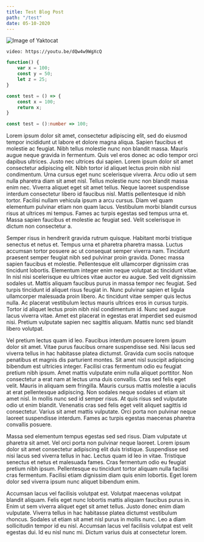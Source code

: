 ```yaml
---
title: Test Blog Post
path: "/test"
date: 05-10-2020
---
```

![Image of Yaktocat](https://octodex.github.com/images/yaktocat.png)

`video: https://youtu.be/dQw4w9WgXcQ`

```javascript
function() {
    var x = 100;
    const y = 50;
    let z = 25;
}

const test = () => {
    const x = 100;
    return x;
}
```

```typescript
const test = ():number => 100;
```

Lorem ipsum dolor sit amet, consectetur adipiscing elit, sed do eiusmod tempor incididunt ut labore et dolore magna aliqua. Sapien faucibus et molestie ac feugiat. Nibh tellus molestie nunc non blandit massa. Mauris augue neque gravida in fermentum. Quis vel eros donec ac odio tempor orci dapibus ultrices. Justo nec ultrices dui sapien. Lorem ipsum dolor sit amet consectetur adipiscing elit. Nibh tortor id aliquet lectus proin nibh nisl condimentum. Urna cursus eget nunc scelerisque viverra. Arcu odio ut sem nulla pharetra diam sit amet nisl. Tellus molestie nunc non blandit massa enim nec. Viverra aliquet eget sit amet tellus. Neque laoreet suspendisse interdum consectetur libero id faucibus nisl. Mattis pellentesque id nibh tortor. Facilisi nullam vehicula ipsum a arcu cursus. Diam vel quam elementum pulvinar etiam non quam lacus. Vestibulum morbi blandit cursus risus at ultrices mi tempus. Fames ac turpis egestas sed tempus urna et. Massa sapien faucibus et molestie ac feugiat sed. Velit scelerisque in dictum non consectetur a.

Semper risus in hendrerit gravida rutrum quisque. Habitant morbi tristique senectus et netus et. Tempus urna et pharetra pharetra massa. Luctus accumsan tortor posuere ac ut consequat semper viverra nam. Tincidunt praesent semper feugiat nibh sed pulvinar proin gravida. Donec massa sapien faucibus et molestie. Pellentesque elit ullamcorper dignissim cras tincidunt lobortis. Elementum integer enim neque volutpat ac tincidunt vitae. In nisl nisi scelerisque eu ultrices vitae auctor eu augue. Sed velit dignissim sodales ut. Mattis aliquam faucibus purus in massa tempor nec feugiat. Sed turpis tincidunt id aliquet risus feugiat in. Nunc pulvinar sapien et ligula ullamcorper malesuada proin libero. Ac tincidunt vitae semper quis lectus nulla. Ac placerat vestibulum lectus mauris ultrices eros in cursus turpis. Tortor id aliquet lectus proin nibh nisl condimentum id. Nunc sed augue lacus viverra vitae. Amet est placerat in egestas erat imperdiet sed euismod nisi. Pretium vulputate sapien nec sagittis aliquam. Mattis nunc sed blandit libero volutpat.

Vel pretium lectus quam id leo. Faucibus interdum posuere lorem ipsum dolor sit amet. Vitae purus faucibus ornare suspendisse sed. Nisi lacus sed viverra tellus in hac habitasse platea dictumst. Gravida cum sociis natoque penatibus et magnis dis parturient montes. Sit amet nisl suscipit adipiscing bibendum est ultricies integer. Facilisi cras fermentum odio eu feugiat pretium nibh ipsum. Amet mattis vulputate enim nulla aliquet porttitor. Non consectetur a erat nam at lectus urna duis convallis. Cras sed felis eget velit. Mauris in aliquam sem fringilla. Mauris cursus mattis molestie a iaculis at erat pellentesque adipiscing. Non sodales neque sodales ut etiam sit amet nisl. In mollis nunc sed id semper risus. At quis risus sed vulputate odio ut enim blandit. Venenatis cras sed felis eget velit aliquet sagittis id consectetur. Varius sit amet mattis vulputate. Orci porta non pulvinar neque laoreet suspendisse interdum. Fames ac turpis egestas maecenas pharetra convallis posuere.

Massa sed elementum tempus egestas sed sed risus. Diam vulputate ut pharetra sit amet. Vel orci porta non pulvinar neque laoreet. Lorem ipsum dolor sit amet consectetur adipiscing elit duis tristique. Suspendisse sed nisi lacus sed viverra tellus in hac. Lectus quam id leo in vitae. Tristique senectus et netus et malesuada fames. Cras fermentum odio eu feugiat pretium nibh ipsum. Pellentesque eu tincidunt tortor aliquam nulla facilisi cras fermentum. Facilisi etiam dignissim diam quis enim lobortis. Eget lorem dolor sed viverra ipsum nunc aliquet bibendum enim.

Accumsan lacus vel facilisis volutpat est. Volutpat maecenas volutpat blandit aliquam. Felis eget nunc lobortis mattis aliquam faucibus purus in. Enim ut sem viverra aliquet eget sit amet tellus. Justo donec enim diam vulputate. Viverra tellus in hac habitasse platea dictumst vestibulum rhoncus. Sodales ut etiam sit amet nisl purus in mollis nunc. Leo a diam sollicitudin tempor id eu nisl. Accumsan lacus vel facilisis volutpat est velit egestas dui. Id eu nisl nunc mi. Dictum varius duis at consectetur lorem.
